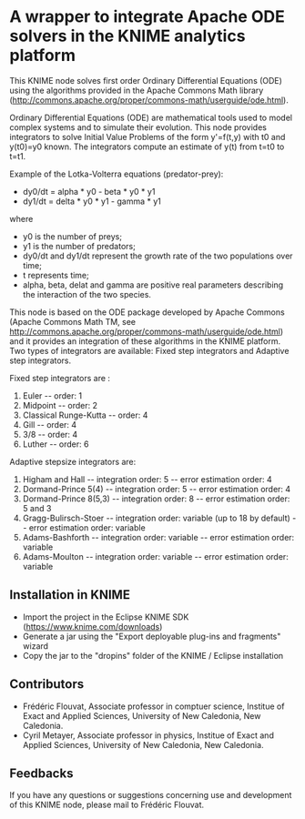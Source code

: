 # A wrapper to integrate Apache ODE solvers in the KNIME analytics platform

This KNIME node solves first order Ordinary Differential Equations (ODE) using the algorithms provided in the Apache Commons Math library (http://commons.apache.org/proper/commons-math/userguide/ode.html).

Ordinary Differential Equations (ODE) are mathematical tools used to model complex systems and to simulate their evolution. 
This node provides integrators to solve Initial Value Problems of the form y'=f(t,y) with t0 and y(t0)=y0 known. 
The integrators compute an estimate of y(t) from t=t0 to t=t1.

  <p>
  Example of the Lotka-Volterra equations (predator-prey):
      <ul>
        <li> dy0/dt = alpha * y0 - beta * y0 * y1 </li>
        <li> dy1/dt = delta * y0 * y1 - gamma * y1</li>
      </ul>
      where
      <ul>
        <li> y0 is the number of preys; </li>
        <li> y1 is the number of predators; </li>
        <li> dy0/dt and dy1/dt represent the growth rate of the two populations over time;</li>
        <li> t represents time;</li> 
        <li> alpha, beta, delat and gamma  are positive real parameters describing the interaction of the two species.</li>
      </ul>
  </p>      

        
This node is based on the ODE package developed by Apache Commons (Apache Commons Math TM, see http://commons.apache.org/proper/commons-math/userguide/ode.html) and it provides an integration of these algorithms in the KNIME platform.
Two types of integrators are available: Fixed step integrators and Adaptive step integrators.

Fixed step integrators are :
        			<ol>
        				<li>Euler -- order: 1</li>
        				<li>Midpoint -- order: 2</li>
        				<li>Classical Runge-Kutta -- order: 4</li>
        				<li>Gill -- order: 4</li>
        				<li>3/8 -- order: 4</li>
        				<li>Luther -- order: 6</li>
        			</ol>
              
Adaptive stepsize integrators are:
        			<ol>
        				<li>Higham and Hall 	-- integration order: 5 -- error estimation order: 4 </li>
        				<li>Dormand-Prince 5(4) -- integration order: 5 -- error estimation order: 4</li>
        				<li>Dormand-Prince  8(5,3) -- integration order: 8 -- error estimation order: 5 and 3</li>
        				<li>Gragg-Bulirsch-Stoer -- integration order: variable (up to 18 by default) -- error estimation order: variable</li>
        				<li>Adams-Bashforth -- integration order: variable -- error estimation order: variable</li>
        				<li>Adams-Moulton -- integration order: variable -- error estimation order: variable</li>
        			</ol>        	    

## Installation in KNIME

* Import the project in the Eclipse KNIME SDK (https://www.knime.com/downloads)
* Generate a jar using the "Export deployable plug-ins and fragments" wizard
* Copy the jar to the "dropins" folder of the KNIME / Eclipse installation


## Contributors

* Frédéric Flouvat, Associate professor in comptuer science, Institue of Exact and Applied Sciences, University of New Caledonia, New Caledonia.
* Cyril Metayer, Associate professor in physics, Institue of Exact and Applied Sciences, University of New Caledonia, New Caledonia.


## Feedbacks
If you have any questions or suggestions concerning use and development of this KNIME node, please mail to Frédéric Flouvat.
